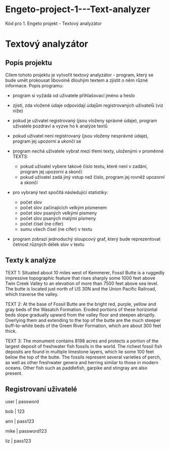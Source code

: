 # Engeto-project-1---Text-analyzer
Kód pro 1. Engeto projekt - Textový analyzátor

# Textový analyzátor #

## Popis projektu ##
Cílem tohoto projektu je vytvořit textový analyzátor - program, který se bude umět prokousat libovolně dlouhým textem a zjistit o něm různé informace.
Popis programu: 
- program si vyžádá od uživatele přihlašovací jméno a heslo
- zjistí, zda vložené údaje odpovídají údajům registrovaných uživatelů (viz níže)
- pokud je uživatel registrovaný (jsou vloženy správné údaje), program uživatele pozdraví a vyzve ho k analýze textů
- pokud uživatel není registrovaný (jsou vloženy nesprávné údaje), program jej upozorní a ukončí se

- program nechá uživatele vybrat mezi třemi texty, uloženými v proměnné TEXTS:
    - pokud uživatel vybere takové číslo textu, které není v zadání, program jej upozorní a skončí
    - pokud uživatel zadá jiný vstup než číslo, program jej rovněž upozorní a skončí

- pro vybraný text spočítá následující statistiky:
    - počet slov
    - počet slov začínajících velkým písmenem
    - počet slov psaných velkými písmeny
    - počet slov psaných malými písmeny
    - počet čísel (ne cifer)
    - sumu všech čísel (ne cifer) v textu

- program zobrazí jednoduchý sloupcový graf, který bude reprezentovat četnost různých délek slov v textu

## Texty k analýze ## 
TEXT 1: Situated about 10 miles west of Kemmerer,
Fossil Butte is a ruggedly impressive
topographic feature that rises sharply
some 1000 feet above Twin Creek Valley
to an elevation of more than 7500 feet
above sea level. The butte is located just
north of US 30N and the Union Pacific Railroad,
which traverse the valley.

TEXT 2: At the base of Fossil Butte are the bright
red, purple, yellow and gray beds of the Wasatch
Formation. Eroded portions of these horizontal
beds slope gradually upward from the valley floor
and steepen abruptly. Overlying them and extending
to the top of the butte are the much steeper
buff-to-white beds of the Green River Formation,
which are about 300 feet thick.

TEXT 3: The monument contains 8198 acres and protects
a portion of the largest deposit of freshwater fish
fossils in the world. The richest fossil fish deposits
are found in multiple limestone layers, which lie some
100 feet below the top of the butte. The fossils
represent several varieties of perch, as well as
other freshwater genera and herring similar to those
in modern oceans. Other fish such as paddlefish,
garpike and stingray are also present.

## Registrovaní uživatelé ##
user |   password

bob  |     123 

ann  |   pass123

mike | password123

liz  |   pass123




